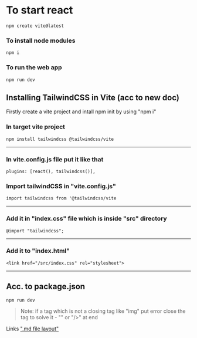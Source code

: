 # To start react
`npm create vite@latest`

### To install node modules
`npm i`

### To run the web app
`npm run dev`


## Installing TailwindCSS in Vite (acc to new doc)
 Firstly create a vite project and intall npm init by using "npm i"

### In target vite project
`npm install tailwindcss @tailwindcss/vite`

***

### In vite.config.js file put it like that
`plugins: [react(), tailwindcss()],`

### Import tailwindCSS in "vite.config.js"
`import tailwindcss from '@tailwindcss/vite`

***

### Add it in "index.css" file which is inside "src" directory
`@import "tailwindcss";`

***

### Add it to "index.html"
`<link href="/src/index.css" rel="stylesheet">`

***

## Acc. to package.json
`npm run dev`

> Note: if a tag which is not a closing tag like "img" put error close the tag to solve it - "<img />" or "/>" at end

Links
[".md file layout"](https://youtu.be/bpdvNwvEeSE?si=jLJCT5MvYjCnSBt_)